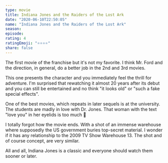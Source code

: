 ```yaml
---
type: movie
title: Indiana Jones and the Raiders of the Lost Ark
date: "2020-06-10T22:50:05"
name: "Indiana Jones and the Raiders of the Lost Ark"
season:
episode:
rating: 4
ratingEmoji: "⭐️⭐️⭐️⭐️"
share: false
---
```


The first movie of the franchise but it's not my favorite. I think Mr. Ford and the direction, in general, do a better job in the 2nd and 3rd movies.

This one presents the character and you immediately feel the thrill for adventure. I'm surprised that rewatching it almost 20 years after its debut and you can still be entertained and no think "it looks old" or "such a fake special effects".

One of the best movies, which repeats in later sequels is at the university. The students are madly in love with Dr. Jones. That woman with the text "love you" in her eyelids is too much 🤣

I totally forgot how the movie ends. With a shot of an immense warehouse where supposedly the US government buries top-secret material. I wonder if it has any relationship to the 2009 TV Show Warehouse 13. The shot and of course concept, are very similar.

All and all, Indiana Jones is a classic and everyone should watch them sooner or later.
